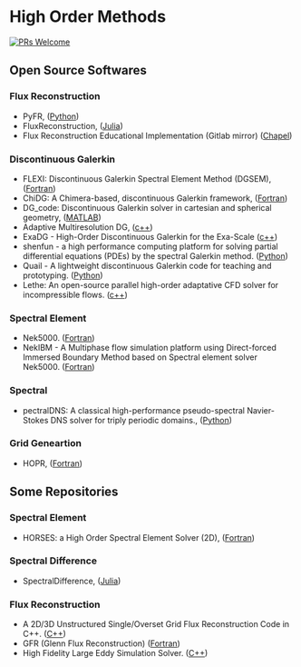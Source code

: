 # High Order Methods

[![PRs Welcome](https://img.shields.io/badge/PRs-welcome-brightgreen.svg?style=flat-square)](http://makeapullrequest.com)


## Open Source Softwares

### Flux Reconstruction
* PyFR, ([Python](https://github.com/PyFR/PyFR))
* FluxReconstruction, ([Julia](https://github.com/vavrines/FluxReconstruction.jl))
* Flux Reconstruction Educational Implementation (Gitlab mirror) ([Chapel](https://github.com/redhatturtle/frei))

### Discontinuous Galerkin
* FLEXI: Discontinuous Galerkin Spectral Element Method (DGSEM), ([Fortran](https://github.com/flexi-framework/flexi))
* ChiDG: A Chimera-based, discontinuous Galerkin framework, ([Fortran](https://github.com/nwukie/ChiDG))
* DG_code: Discontinuous Galerkin solver in cartesian and spherical geometry, ([MATLAB](https://github.com/nickdisca/DG_code))
* Adaptive Multiresolution DG, ([c++](https://github.com/JuntaoHuang/adaptive-multiresolution-DG))
* ExaDG - High-Order Discontinuous Galerkin for the Exa-Scale ([c++](https://github.com/exadg/exadg))
* shenfun - a high performance computing platform for solving partial differential equations (PDEs) by the spectral Galerkin method. ([Python](https://github.com/spectralDNS/shenfun))
* Quail  - A lightweight discontinuous Galerkin code for teaching and prototyping. ([Python](https://github.com/IhmeGroup/quail))
* Lethe: An open-source parallel high-order adaptative CFD solver for incompressible flows. ([c++](https://github.com/lethe-cfd/lethe))


### Spectral Element
* Nek5000. ([Fortran](https://github.com/Nek5000/Nek5000))
* NekIBM -  A Multiphase flow simulation platform using Direct-forced Immersed Boundary Method based on Spectral element solver Nek5000. ([Fortran](https://github.com/YunchaoYang/NekIBM))

### Spectral
* pectralDNS: A classical high-performance pseudo-spectral Navier-Stokes DNS solver for triply periodic domains., ([Python](https://github.com/spectralDNS/spectralDNS))

### Grid Geneartion
* HOPR, ([Fortran](https://github.com/flexi-framework/hopr))


## Some Repositories

### Spectral Element
* HORSES: a High Order Spectral Element Solver (2D), ([Fortran](https://github.com/horsescfd/HORSES2D))

### Spectral Difference
* SpectralDifference, ([Julia](https://github.com/HTofi/SpectralDifference.jl))

### Flux Reconstruction
* A 2D/3D Unstructured Single/Overset Grid Flux Reconstruction Code in C++. ([C++](https://github.com/JacobCrabill/FlurryPP))
* GFR (Glenn Flux Reconstruction) ([Fortran](https://github.com/nasa/GFR))
* High Fidelity Large Eddy Simulation Solver. ([C++](https://github.com/HiFiLES/HiFiLES-solver))
